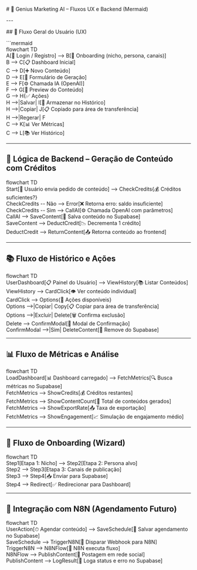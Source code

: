 \# 🧠 Genius Marketing AI – Fluxos UX e Backend (Mermaid)

\---

\#\# 🔄 Fluxo Geral do Usuário (UX)

\`\`\`mermaid  
flowchart TD  
  A\[🔐 Login / Registro\] \--\> B\[🧭 Onboarding (nicho, persona, canais)\]  
  B \--\> C\[📋 Dashboard Inicial\]  
  C \--\> D\[➕ Novo Conteúdo\]  
  D \--\> E\[📝 Formulário de Geração\]  
  E \--\> F\[⚙️ Chamada IA (OpenAI)\]  
  F \--\> G\[📄 Preview do Conteúdo\]  
  G \--\> H{✅ Ações}  
  H \--\>|Salvar| I\[💾 Armazenar no Histórico\]  
  H \--\>|Copiar| J\[📋 Copiado para área de transferência\]  
  H \--\>|Regerar| F  
  C \--\> K\[📊 Ver Métricas\]  
  C \--\> L\[📚 Ver Histórico\]

---

## **🧠 Lógica de Backend – Geração de Conteúdo com Créditos**

flowchart TD  
  Start\[🎯 Usuário envia pedido de conteúdo\] \--\> CheckCredits{💰 Créditos suficientes?}  
  CheckCredits \-- Não \--\> Error\[❌ Retorna erro: saldo insuficiente\]  
  CheckCredits \-- Sim \--\> CallAI\[⚙️ Chamada OpenAI com parâmetros\]  
  CallAI \--\> SaveContent\[💾 Salva conteúdo no Supabase\]  
  SaveContent \--\> DeductCredit\[📉 Decrementa 1 crédito\]  
  DeductCredit \--\> ReturnContent\[📤 Retorna conteúdo ao frontend\]

---

## **📚 Fluxo de Histórico e Ações**

flowchart TD  
  UserDashboard\[📋 Painel do Usuário\] \--\> ViewHistory\[📚 Listar Conteúdos\]  
  ViewHistory \--\> CardClick\[👁 Ver conteúdo individual\]  
  CardClick \--\> Options{🔧 Ações disponíveis}  
  Options \--\>|Copiar| Copy\[📋 Copiar para área de transferência\]  
  Options \--\>|Excluir| Delete\[🗑 Confirma exclusão\]  
  Delete \--\> ConfirmModal\[🛑 Modal de Confirmação\]  
  ConfirmModal \--\>|Sim| DeleteContent\[🧹 Remove do Supabase\]

---

## **📊 Fluxo de Métricas e Análise**

flowchart TD  
  LoadDashboard\[📊 Dashboard carregado\] \--\> FetchMetrics\[🔍 Busca métricas no Supabase\]  
  FetchMetrics \--\> ShowCredits\[💰 Créditos restantes\]  
  FetchMetrics \--\> ShowContentCount\[📝 Total de conteúdos gerados\]  
  FetchMetrics \--\> ShowExportRate\[📤 Taxa de exportação\]  
  FetchMetrics \--\> ShowEngagement\[📈 Simulação de engajamento médio\]

---

## **🧭 Fluxo de Onboarding (Wizard)**

flowchart TD  
  Step1\[Etapa 1: Nicho\] \--\> Step2\[Etapa 2: Persona alvo\]  
  Step2 \--\> Step3\[Etapa 3: Canais de publicação\]  
  Step3 \--\> Step4\[📥 Enviar para Supabase\]  
  Step4 \--\> Redirect\[✅ Redirecionar para Dashboard\]

---

## **🧰 Integração com N8N (Agendamento Futuro)**

flowchart TD  
  UserAction\[⏱ Agendar conteúdo\] \--\> SaveSchedule\[💾 Salvar agendamento no Supabase\]  
  SaveSchedule \--\> TriggerN8N\[📡 Disparar Webhook para N8N\]  
  TriggerN8N \--\> N8NFlow\[🤖 N8N executa fluxo\]  
  N8NFlow \--\> PublishContent\[📲 Postagem em rede social\]  
  PublishContent \--\> LogResult\[📝 Loga status e erro no Supabase\]

